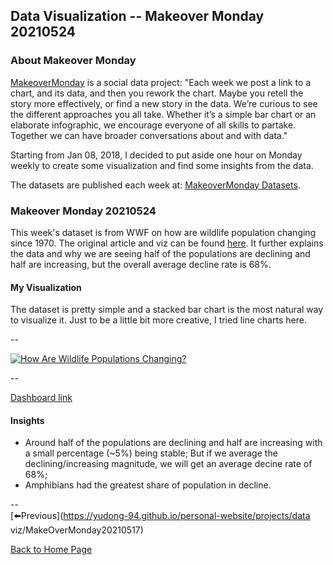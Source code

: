<head>
  <!-- Global site tag (gtag.js) - Google Analytics -->
<script async src="https://www.googletagmanager.com/gtag/js?id=UA-112502179-1"></script>
<script>
  window.dataLayer = window.dataLayer || [];
  function gtag(){dataLayer.push(arguments);}
  gtag('js', new Date());

  gtag('config', 'UA-112502179-1');
</script>
</head>


## Data Visualization -- Makeover Monday 20210524

### About Makeover Monday

[MakeoverMonday](http://www.makeovermonday.co.uk/) is a social data project:
"Each week we post a link to a chart, and its data, and then you rework the chart.
Maybe you retell the story more effectively, or find a new story in the data.
We’re curious to see the different approaches you all take. Whether it’s a simple bar chart or an elaborate infographic, we encourage everyone of all skills to partake.
Together we can have broader conversations about and with data."

Starting from Jan 08, 2018, I decided to put aside one hour on Monday weekly to create some visualization and find some insights from the data.

The datasets are published each week at: [MakeoverMonday Datasets](http://www.makeovermonday.co.uk/data/).

### Makeover Monday 20210524

This week's dataset is from WWF on how are wildlife population changing since 1970. The original article and viz can be found [here](https://ourworldindata.org/living-planet-index-understanding). It further explains the data and why we are seeing half of the populations are declining and half are increasing, but the overall average decline rate is 68%.    

#### My Visualization

The dataset is pretty simple and a stacked bar chart is the most natural way to visualize it. Just to be a little bit more creative, I tried line charts here.  

--  
<div class='tableauPlaceholder' id='viz1621912307117' style='position: relative'>
<noscript><a href='#'>
  <img alt='How Are Wildlife Populations Changing? ' src='https:&#47;&#47;public.tableau.com&#47;static&#47;images&#47;Ma&#47;MakeOverMonday20210524HowAreWildlifePopulationsChanging&#47;HowAreWildlifePopulationsChanging&#47;1_rss.png' style='border: none' />
</a></noscript>
<object class='tableauViz'  style='display:none;'>
  <param name='host_url' value='https%3A%2F%2Fpublic.tableau.com%2F' />
  <param name='embed_code_version' value='3' />
  <param name='site_root' value='' />
  <param name='name' value='MakeOverMonday20210524HowAreWildlifePopulationsChanging&#47;HowAreWildlifePopulationsChanging' />
  <param name='tabs' value='no' />
  <param name='toolbar' value='yes' />
  <param name='static_image' value='https:&#47;&#47;public.tableau.com&#47;static&#47;images&#47;Ma&#47;MakeOverMonday20210524HowAreWildlifePopulationsChanging&#47;HowAreWildlifePopulationsChanging&#47;1.png' />
  <param name='animate_transition' value='yes' />
  <param name='display_static_image' value='yes' />
  <param name='display_spinner' value='yes' />
  <param name='display_overlay' value='yes' />
  <param name='display_count' value='yes' />
  <param name='language' value='en' />
  <param name='filter' value='publish=yes' />
</object></div>     
<script type='text/javascript'>             
  var divElement = document.getElementById('viz1621912307117');       
  var vizElement = divElement.getElementsByTagName('object')[0];                 
  if ( divElement.offsetWidth > 800 ) { vizElement.style.width='800px';vizElement.style.height='627px';} else if ( divElement.offsetWidth > 500 ) { vizElement.style.width='800px';vizElement.style.height='627px';} else { vizElement.style.width='100%';vizElement.style.height='727px';}           
  var scriptElement = document.createElement('script');      
  scriptElement.src = 'https://public.tableau.com/javascripts/api/viz_v1.js';    
  vizElement.parentNode.insertBefore(scriptElement, vizElement);             
</script>
  
--  

[Dashboard link](https://public.tableau.com/views/MakeOverMonday20210524HowAreWildlifePopulationsChanging/HowAreWildlifePopulationsChanging?:language=en&:display_count=y&publish=yes&:origin=viz_share_link)

#### Insights
* Around half of the populations are declining and half are increasing with a small percentage (~5%) being stable; But if we average the declining/increasing magnitude, we will get an average decine rate of 68%;  
* Amphibians had the greatest share of population in decline.  

--  
[⬅️Previous](https://yudong-94.github.io/personal-website/projects/data viz/MakeOverMonday20210517)  

[Back to Home Page](https://yudong-94.github.io/personal-website/)
